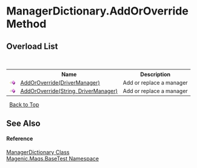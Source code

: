 # ManagerDictionary.AddOrOverride Method 
 


## Overload List
&nbsp;<table><tr><th></th><th>Name</th><th>Description</th></tr><tr><td>![Public method](media/pubmethod.gif "Public method")</td><td><a href="#/MAQS_5/BaseTest_AUTOGENERATED/ManagerDictionary-AddOrOverride_Method_(DriverManager)">AddOrOverride(DriverManager)</a></td><td>
Add or replace a manager</td></tr><tr><td>![Public method](media/pubmethod.gif "Public method")</td><td><a href="#/MAQS_5/BaseTest_AUTOGENERATED/ManagerDictionary-AddOrOverride_Method_(String,_DriverManager)">AddOrOverride(String, DriverManager)</a></td><td>
Add or replace a manager</td></tr></table>&nbsp;
<a href="#managerdictionary.addoroverride-method">Back to Top</a>

## See Also


#### Reference
<a href="#/MAQS_5/BaseTest_AUTOGENERATED/ManagerDictionary_Class">ManagerDictionary Class</a><br /><a href="#/MAQS_5/BaseTest_AUTOGENERATED/Magenic-Maqs-BaseTest_Namespace">Magenic.Maqs.BaseTest Namespace</a><br />